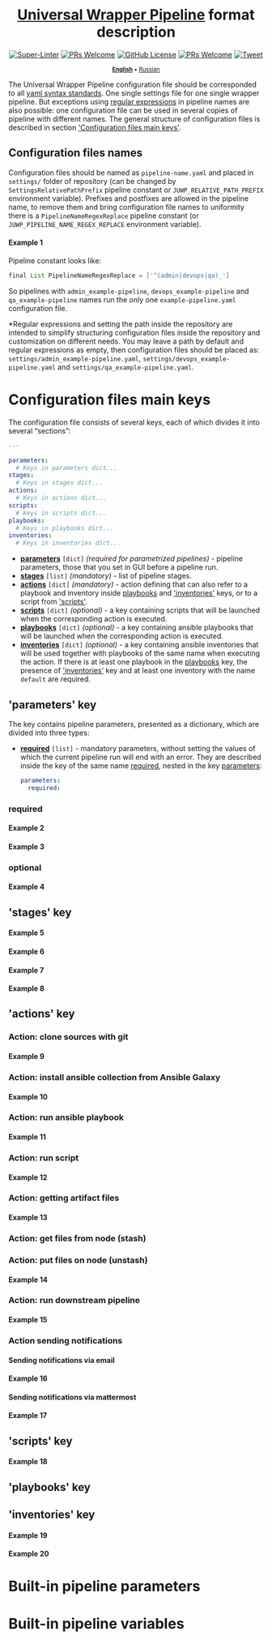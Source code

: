 <!-- markdownlint-disable MD001 MD007 MD025 MD033 MD041 -->
<div align='center'>

# [Universal Wrapper Pipeline](https://github.com/alexanderbazhenoff/jenkins-universal-wrapper-pipeline) format description

[![Super-Linter](https://github.com/alexanderbazhenoff/universal-wrapper-pipeline-settings/actions/workflows/super-linter.yml/badge.svg?branch=main)](https://github.com/marketplace/actions/super-linter)
[![PRs Welcome](https://img.shields.io/badge/PRs-welcome-brightgreen.svg?style=flat-square)](https://makeapullrequest.com)
[![GitHub License](https://img.shields.io/github/license/alexanderbazhenoff/jenkins-universal-wrapper-pipeline)](LICENSE)
[![PRs Welcome](https://img.shields.io/badge/PRs-welcome-brightgreen.svg?style=flat-square)](https://makeapullrequest.com)
[![Tweet](https://img.shields.io/twitter/url/http/shields.io.svg?style=social)](https://twitter.com/intent/tweet?text=Create+your+pipelines+easier+and+faster%21%20&url=https://github.com/alexanderbazhenoff/jenkins-universal-wrapper-pipeline&hashtags=devops,cicd,jenkins,ansible,yaml)

<span style="font-size:0.8em;">[**English**](README.md) • [Russian](README_RUS.md)</span>
</div>

The Universal Wrapper Pipeline configuration file should be corresponded to all
[yaml syntax standards](https://yaml.org/). One single settings file for one single wrapper pipeline. But exceptions
using [regular expressions](#example-1) in pipeline names are also possible: one configuration file can be used in
several copies of pipeline with different names. The general structure of configuration files is described in section
['Configuration files main keys'](#configuration-files-main-keys).

## Configuration files names

Configuration files should be named as `pipeline-name.yaml` and placed in `settings/` folder of repository (can be
changed by `SettingsRelativePathPrefix` pipeline constant or `JUWP_RELATIVE_PATH_PREFIX` environment variable).
Prefixes and postfixes are allowed in the pipeline name, to remove them and bring configuration file names to uniformity
there is a `PipelineNameRegexReplace` pipeline constant (or `JUWP_PIPELINE_NAME_REGEX_REPLACE` environment variable).

#### Example 1

Pipeline constant looks like:

```groovy
final List PipelineNameRegexReplace = ['^(admin|devops|qa)_']
```

So pipelines with `admin_example-pipeline`, `devops_example-pipeline` and `qa_example-pipeline` names run the only one
`example-pipeline.yaml` configuration file.

*Regular expressions and setting the path inside the repository are intended to simplify structuring configuration files
inside the repository and customization on different needs. You may leave a path by default and regular expressions as
empty, then configuration files should be placed as: `settings/admin_example-pipeline.yaml`,
`settings/devops_example-pipeline.yaml` and `settings/qa_example-pipeline.yaml`.

# Configuration files main keys

The configuration file consists of several keys, each of which divides it into several “sections”:

```yaml
---

parameters:
  # Keys in parameters dict...
stages:
  # Keys in stages dict...
actions:
  # Keys in actions dict...
scripts:
  # Keys in scripts dict...
playbooks:
  # Keys in playbooks dict...
inventories:
  # Keys in inventories dict...
```

- [**parameters**](#parameters-key) `[dict]` *(required for parametrized pipelines)* - pipeline parameters, those that
  you set in GUI before a pipeline run.
- [**stages**](#stages-key) `[list]` *(mandatory)* - list of pipeline stages.
- [**actions**](#actions-key) `[dict]` *(mandatory)* - action defining that can also refer to a playbook and inventory
  inside [playbooks](#playbooks-key) and ['inventories'](#inventories-key) keys, or to a script from
  ['scripts'](#scripts-key).
- [**scripts**](#scripts-key) `[dict]` *(optional)* - a key containing scripts that will be launched when the
  corresponding action is executed.
- [**playbooks**](#playbooks-key) `[dict]` *(optional)* - a key containing ansible playbooks that will be launched
  when the corresponding action is executed.
- [**inventories**](#inventories-key) `[dict]` *(optional)* - a key containing ansible inventories that will be used
  together with playbooks of the same name when executing the action. If there is at least one playbook in the
  [playbooks](#playbooks-key) key, the presence of ['inventories'](#inventories-key) key and at least one inventory with
  the name `default` are required.

## 'parameters' key

The key contains pipeline parameters, presented as a dictionary, which are divided into three types:

- [**required**](#required) `[list]` - mandatory parameters, without setting the values of which the current pipeline
   run will end with an error. They are described inside the key of the same name [required](#required), nested in the
   key [parameters](#parameters-key):

  ```yaml
  parameters:
    required:
  ```

### required

#### Example 2

#### Example 3

### optional

#### Example 4

## 'stages' key

#### Example 5

#### Example 6

#### Example 7

#### Example 8

## 'actions' key

### Action: clone sources with git

#### Example 9

### Action: install ansible collection from Ansible Galaxy

#### Example 10

### Action: run ansible playbook

#### Example 11

### Action: run script

#### Example 12

### Action: getting artifact files

#### Example 13

### Action: get files from node (stash)

### Action: put files on node (unstash)

#### Example 14

### Action: run downstream pipeline

#### Example 15

### Action sending notifications

#### Sending notifications via email

#### Example 16

#### Sending notifications via mattermost

#### Example 17

## 'scripts' key

#### Example 18

## 'playbooks' key

## 'inventories' key

#### Example 19

#### Example 20

# Built-in pipeline parameters

# Built-in pipeline variables